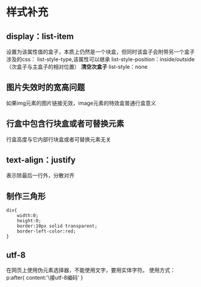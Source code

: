 # 样式补充
## display：list-item
设置为该属性值的盒子，本质上仍然是一个块盒，但同时该盒子会附带另一个盒子
涉及的css：
list-style-type,该属性可以继承
list-style-position：inside/outside（次盒子与主盒子的相对位置）
**清空次盒子**
list-style：none
## 图片失效时的宽高问题
如果img元素的图片链接无效，image元素的特效盒普通行盒意义
## 行盒中包含行块盒或者可替换元素
行盒高度与它内部行块盒或者可替换元素无关
## text-align：justify
表示除最后一行外，分散对齐
## 制作三角形
    div{
        width:0;
        height:0;
        border:10px solid transparent;
        border-left-color:red;
    }

## utf-8
在网页上使用伪元素选择器，不能使用文字，要用实体字符。
使用方式：
p:after{
    content:'\接utf-8编码'
}
